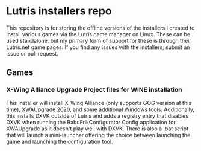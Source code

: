 # Lutris installers repo

This repository is for storing the offline versions of the installers I created to install various games via the Lutris game manager on Linux. These can be used standalone, but my primary form of support for these is through their Lutris.net game pages. If you find any issues with the installers, submit an issue or pull request.

## Games

### X-Wing Alliance Upgrade Project files for WINE installation

This installer will install X-Wing Alliance (only supports GOG version at this time), XWAUpgrade 2020, and some additional Windows tools. Additionally, this installs DXVK outside of Lutris and adds a registry entry that disables DXVK when running the BabuFrikConfigurator Config application for XWAUpgrade as it doesn't play well with DXVK. There is also a .bat script that will launch a mini-launcher offering the choice between launching the game and launching the configuration tool.
